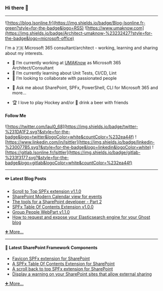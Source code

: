 ### Hi there 👋

---

![https://blog.lsonline.fr](https://img.shields.io/badge/Blog-lsonline.fr-green?style=for-the-badge&logo=RSS)
![https://www.umaknow.com](https://img.shields.io/badge/Architect-umaknow-%23232427?style=for-the-badge&logo=microsoft-office)

I'm a 🇫🇷 Microsoft 365 consultant/architect - working, learning and sharing about my interests.

<!--
**Laul0/Laul0** is a ✨ _special_ ✨ repository because its `README.md` (this file) appears on your GitHub profile.

Here are some ideas to get you started:
-->

- 🔭 I’m currently working at [UMAKnow](https://www.umaknow.com/) as Microsoft 365 Architect/Consultant
- 🌱 I’m currently learning about Unit Tests, CI/CD, Lint
- 👯 I’m looking to collaborate with passionated people
<!-- - 🤔 I’m looking for help with ... -->
- 💬 Ask me about SharePoint, SPFx, PowerShell, CLI for Microsoft 365 and more...
<!-- - 📫 How to reach me: ...
- 😄 Pronouns: ...
- ⚡ Fun fact: ... -->
- 🏆 I love to play Hockey and/or 🍻 drink a beer with friends

<!-- Available icons: https://gist.github.com/rxaviers/7360908 -->
#### Follow Me

![https://twitter.com/laul0_68](https://img.shields.io/badge/twitter-%231DA1F2.svg?&style=for-the-badge&logo=twitter&logoColor=white&countColor=%232ea44f)
![https://www.linkedin.com/in/lsittler](https://img.shields.io/badge/linkedin-%230077B5.svg?&style=for-the-badge&logo=linkedin&logoColor=white)
![https://gitlab.lsonline.fr/lsittler](https://img.shields.io/badge/gitlab-%233f3177.svg?&style=for-the-badge&logo=gitlab&logoColor=white&countColor=%232ea44f)

---

#### ✏️ Latest Blog Posts

* [Scroll to Top SPFx extension v1.1.0](https://blog.lsonline.fr/2020/12/05/scroll-to-top-spfx-extension-v1-1-0/)
* [SharePoint Modern Calendar view for events](https://blog.lsonline.fr/2020/12/05/sharepoint-modern-calendar-view-for-events/)
* [The tools for a SharePoint developer - Part 2](https://blog.lsonline.fr/2020/12/03/the-tools-for-a-sharepoint-developer-part-2/)
* [SPFx Table Of Contents Extension v1.0.0](https://blog.lsonline.fr/2020/11/26/spfx-table-of-contents-extension-v1-0-0/)
* [Group People WebPart v1.1.0](https://blog.lsonline.fr/2020/09/24/group-people-webpart/)
* [How to request and expose your Elasticsearch engine for your Ghost blog](https://blog.lsonline.fr/2020/07/17/how-to-request-and-expose-your-elasticsearch-engine-for-your-ghost-blog/)

[➕ More...](https://blog.lsonline.fr)

---

#### 📐 Latest SharePoint Framework Components

* [Favicon SPFx extension for SharePoint](https://blog.lsonline.fr/2020/10/31/favicon-spfx-extension-for-sharepoint/)
* [A SPFx Table Of Contents Extension for SharePoint](https://blog.lsonline.fr/2020/05/13/a-spfx-table-of-contents-extension-for-sharepoint/)
* [A scroll back to top SPFx extension for SharePoint](https://blog.lsonline.fr/2020/02/27/a-scroll-back-to-top-spfx-extension-for-sharepoint/)
* [Display a warning on your SharePoint sites that allow external sharing](https://blog.lsonline.fr/2019/07/17/display-a-warning-on-your-sharepoint-sites-that-allow-external-sharing/)

[➕ More...](https://blog.lsonline.fr/tag/spfx/)
